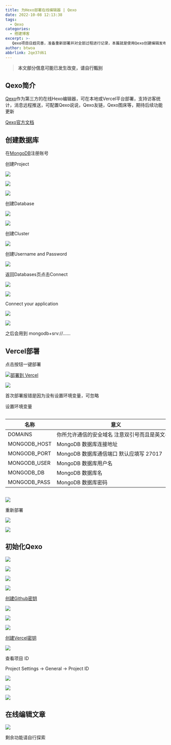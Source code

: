 ```yaml
---
title: 为Hexo部署在线编辑器 | Qexo
date: 2022-10-08 12:13:38
tags:
  - Qexo
categories:
  - 搭建博客
excerpt: >-
   Qexo项目日趋完善，准备重新部署并对全部过程进行记录，本篇就是使用Qexo创建编辑发布的
author: btwoa
abbrlink: 2qe37d61
---
```


> **本文部分信息可能已发生改变，请自行甄别**

## Qexo简介

[Qexo](https://github.com/Qexo/Qexo)作为第三方的在线Hexo编辑器，可在本地或Vercel平台部署，支持访客统计，消息远程推送，可配置Qexo说说，Qexo友链，Qexo图床等，期待后续功能更新

[Qexo官方文档](https://github.com/Qexo/Qexo/wiki)

## 创建数据库

在[MongoDB](https://www.mongodb.com)注册账号

创建Project

![](https://ovo.btwoa.com/img/webp/202210081312511.webp)

![](https://ovo.btwoa.com/img/webp/202210081312896.webp)

![](https://ovo.btwoa.com/img/webp/202210081313784.webp)

创建Database

![](https://ovo.btwoa.com/img/webp/202210081314636.webp)

![](https://ovo.btwoa.com/img/webp/202210081314600.webp)

创建Cluster

![](https://ovo.btwoa.com/img/webp/202210081314172.webp)

创建Username and Password

![](https://ovo.btwoa.com/img/webp/202210081316047.webp)

返回Databases页点击Connect

![](https://ovo.btwoa.com/img/webp/202210081318799.webp)

![](https://ovo.btwoa.com/img/webp/202210081319086.webp)

Connect your application

![](https://ovo.btwoa.com/img/webp/202210081320352.webp)

![](https://ovo.btwoa.com/img/webp/202210111805084.webp)

之后会用到 mongodb+srv://......

## Vercel部署

点击按钮一键部署

<a target="_blank" rel="noopener" href="https://vercel.com/new/clone?repository-url=https://github.com/am-abudu/Qexo"><img src="https://vercel.com/button" alt="部署到 Vercel"></a>

![](https://ovo.btwoa.com/img/webp/202210081328900.webp)

首次部署报错是因为没有设置环境变量，可忽略

设置环境变量

<div style='overflow:auto'>
	<table style='white-space: nowrap'>
		<thead>
			<tr>
				<th>名称</th>
				<th>意义</th>
				<th>示例</th>
			</tr>
		</thead>
		<tbody>
			<tr>
				<td>DOMAINS</td>
				<td>你所允许通信的安全域名 注意双引号而且是英文半角</td>
				<td>[“.vercel.app”, “127.0.0.1”, “.yoursite.com”]</td>
			</tr>
			<tr>
				<td>MONGODB_HOST</td>
				<td>MongoDB 数据库连接地址</td><td>mongodb+srv:&#x2F;&#x2F;xxxxxx.mongodb.net</td>
			</tr>
			<tr>
				<td>MONGODB_PORT</td>
				<td>MongoDB 数据库通信端口 默认应填写 27017</td><td>27017</td>
			</tr>
			<tr>
				<td>MONGODB_USER</td>
				<td>MongoDB 数据库用户名</td>
				<td>xxxxx</td>
			</tr>
			<tr>
				<td>MONGODB_DB</td>
				<td>MongoDB 数据库名</td>
				<td>xxxxx</td>
			</tr>
			<tr>
				<td>MONGODB_PASS</td>
				<td>MongoDB 数据库密码</td>
				<td>xxxxxxxxxxxx</td>
			</tr>
		</tbody>
	</table>
</div>

![](https://ovo.btwoa.com/img/webp/202210081336004.webp)

重新部署

![](https://ovo.btwoa.com/img/webp/202210081337706.webp)

![](https://ovo.btwoa.com/img/webp/202210081337342.webp)

## 初始化Qexo

![](https://ovo.btwoa.com/img/webp/202210081338250.webp)

![](https://ovo.btwoa.com/img/webp/202210081340451.webp)

![](https://ovo.btwoa.com/img/webp/202210081341477.webp)

![](https://ovo.btwoa.com/img/webp/202210081341110.webp)

[创建Github密钥](https://github.com/settings/tokens)

![](https://ovo.btwoa.com/img/webp/202210081342926.webp)

![](https://ovo.btwoa.com/img/webp/202210081348744.webp)

![](https://ovo.btwoa.com/img/webp/202210081348832.webp)

[创建Vercel密钥](https://vercel.com/account/tokens)

![](https://ovo.btwoa.com/img/webp/202210081349392.webp)

查看项目 ID

Project Settings -> General -> Project ID

![](https://ovo.btwoa.com/img/webp/202210081354055.webp)

![](https://ovo.btwoa.com/img/webp/202210081358306.webp)

![](https://ovo.btwoa.com/img/webp/202210081400638.webp)

## 在线编辑文章

![](https://ovo.btwoa.com/img/webp/202210081420671.webp)

剩余功能请自行探索